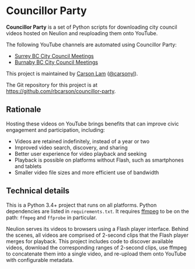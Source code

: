 Councillor Party
================

**Councillor Party** is a set of Python scripts for 
downloading city council videos hosted on Neulion and reuploading them onto YouTube.

The following YouTube channels are automated using Councillor Party:

* [Surrey BC City Council Meetings](https://www.youtube.com/channel/UCvDEI1KAPS5CjzDhsXa1jdw)
* [Burnaby BC City Council Meetings](https://www.youtube.com/channel/UCk7Xv8-7kPMzDrEEjJfU2Qw)

This project is maintained by [Carson Lam](https://www.carsonlam.ca) ([@carsonyl](https://twitter.com/carsonyl)).

The Git repository for this project is at https://github.com/rbcarson/councillor-party.

Rationale
---------

Hosting these videos on YouTube brings benefits that can improve civic engagement and participation,
including:

* Videos are retained indefinitely, instead of a year or two
* Improved video search, discovery, and sharing
* Better user experience for video playback and seeking
* Playback is possible on platforms without Flash, such as smartphones and tablets
* Smaller video file sizes and more efficient use of bandwidth

Technical details
-----------------

This is a Python 3.4+ project that runs on all platforms. Python dependencies are listed in `requirements.txt`.
It requires [ffmpeg](https://ffmpeg.org/) to be on the path: `ffmpeg` and `ffprobe` in particular. 

Neulion serves its videos to browsers using a Flash player interface.
Behind the scenes, all videos are comprised of 2-second clips that the Flash player merges for playback.
This project includes code to discover available videos, download the corresponding ranges of 2-second clips, 
use ffmpeg to concatenate them into a single video, and re-upload them onto YouTube with configurable metadata.


